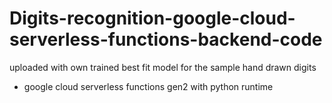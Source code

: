 # Digits-recognition-google-cloud-serverless-functions-backend-code
uploaded with own trained best fit model for the sample hand drawn digits
* google cloud serverless functions gen2 with python runtime
